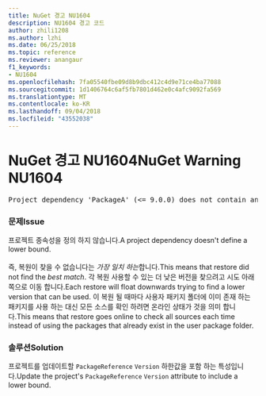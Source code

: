 ```yaml
---
title: NuGet 경고 NU1604
description: NU1604 경고 코드
author: zhili1208
ms.author: lzhi
ms.date: 06/25/2018
ms.topic: reference
ms.reviewer: anangaur
f1_keywords:
- NU1604
ms.openlocfilehash: 7fa05540fbe09d8b9dbc412c4d9e71ce4ba77088
ms.sourcegitcommit: 1d1406764c6af5fb7801d462e0c4afc9092fa569
ms.translationtype: MT
ms.contentlocale: ko-KR
ms.lasthandoff: 09/04/2018
ms.locfileid: "43552038"
---
```

# <a name="nuget-warning-nu1604"></a><span data-ttu-id="1ed54-103">NuGet 경고 NU1604</span><span class="sxs-lookup"><span data-stu-id="1ed54-103">NuGet Warning NU1604</span></span>

<pre>Project dependency 'PackageA' (&lt;= 9.0.0) does not contain an inclusive lower bound. Include a lower bound in the dependency version to ensure consistent restore results.</pre>

### <a name="issue"></a><span data-ttu-id="1ed54-104">문제</span><span class="sxs-lookup"><span data-stu-id="1ed54-104">Issue</span></span>
<span data-ttu-id="1ed54-105">프로젝트 종속성을 정의 하지 않습니다.</span><span class="sxs-lookup"><span data-stu-id="1ed54-105">A project dependency doesn't define a lower bound.</span></span><br/><br/><span data-ttu-id="1ed54-106">즉, 복원이 찾을 수 없습니다는 *가장 일치 하는*합니다.</span><span class="sxs-lookup"><span data-stu-id="1ed54-106">This means that restore did not find the *best match*.</span></span> <span data-ttu-id="1ed54-107">각 복원 사용할 수 있는 더 낮은 버전을 찾으려고 시도 아래쪽으로 이동 합니다.</span><span class="sxs-lookup"><span data-stu-id="1ed54-107">Each restore will float downwards trying to find a lower version that can be used.</span></span> <span data-ttu-id="1ed54-108">이 복원 될 때마다 사용자 패키지 폴더에 이미 존재 하는 패키지를 사용 하는 대신 모든 소스를 확인 하려면 온라인 상태가 것을 의미 합니다.</span><span class="sxs-lookup"><span data-stu-id="1ed54-108">This means that restore goes online to check all sources each time instead of using the packages that already exist in the user package folder.</span></span>

### <a name="solution"></a><span data-ttu-id="1ed54-109">솔루션</span><span class="sxs-lookup"><span data-stu-id="1ed54-109">Solution</span></span>
<span data-ttu-id="1ed54-110">프로젝트를 업데이트할 `PackageReference` `Version` 하한값을 포함 하는 특성입니다.</span><span class="sxs-lookup"><span data-stu-id="1ed54-110">Update the project's `PackageReference` `Version` attribute to include a lower bound.</span></span>
